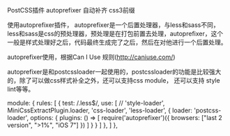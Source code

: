 PostCSS插件 autoprefixer 自动补齐 css3前缀

使用autoprefixer插件，
    autoprefixer是一个后置处理器，与less和sass不同，less和sass是css的预处理器，预处理是在打包前置去处理，autoprefixer，这个一般是样式处理好之后，代码最终生成完了之后，然后在对他进行一个后置处理。

autoprefixer使用，根据Can I Use 规则(http://caniuse.com/)

autoprefixer是和postcssloader一起使用的，postcssloader的功能是比较强大的，除了可以做css样式补全之外，还可以支持css module， 还可以支持 style lint等等。

 module: {
        rules: [
            {
                test: /\.less$/,
                use: [
                    // 'style-loader',
                    MiniCssExtractPlugin.loader,
                    'css-loader',
                    'less-loader',
                    {
                        loader: 'postcss-loader',
                        options: {
                            plugins: () => [
                                require('autoprefixer')({
                                    browsers: ["last 2 version", ">1%", "iOS 7"]
                                })
                            ]
                        }
                    }
                ]
            },
        ]
    },